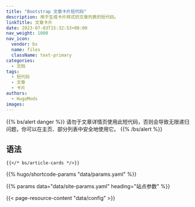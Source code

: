 ```yaml
---
title: "Bootstrap 文章卡片短代码"
description: 用于生成卡片样式的文章列表的短代码。
linkTitle: 文章卡片
date: 2023-07-03T15:32:53+08:00
nav_weight: 1000
nav_icon:
  vendor: bs
  name: files
  className: text-primary
categories:
  - 文档
tags:
  - 短代码
  - 文章
  - 卡片
authors:
  - HugoMods
images:
---
```


{{% bs/alert danger %}}
请勿于文章详情页使用此短代码，否则会导致无限递归问题，你可以在主页、部分列表中安全地使用它。
{{% /bs/alert %}}

## 语法

```markdown
{{</* bs/article-cards */>}}
```

{{% hugo/shortcode-params "data/params.yaml" %}}

{{% params data="data/site-params.yaml" heading="站点参数" %}}

{{< page-resource-content "data/config" >}}
